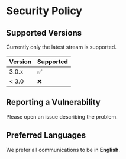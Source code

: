 # Security Policy

## Supported Versions

Currently only the latest stream is supported.

| Version | Supported          |
| ------- | ------------------ |
|  3.0.x  | :white_check_mark: |
|  < 3.0  | :x:                |

## Reporting a Vulnerability

Please open an issue describing the problem.

## Preferred Languages

We prefer all communications to be in **English**.
